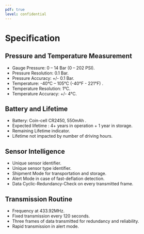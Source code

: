 ```yaml
---
pdf: true
level: confidential
---
```


# Specification

## Pressure and Temperature Measurement

- Gauge Pressure: 0 – 14 Bar (0 – 202 PSI).
- Pressure Resolution: 0.1 Bar.
- Pressure Accuracy: +/- 0.1 Bar.
- Temperature: -40°C – 105°C (-40°F - 221°F) .
- Temperature Resolution: 1°C.
- Temperature Accuracy: +/- 4°C.

## Battery and Lifetime

- Battery: Coin-cell CR2450, 550mAh .
- Expected lifetime : 4+ years in operation + 1 year in storage.
- Remaining Lifetime indicator.
- Lifetime not impacted by number of driving hours.

## Sensor Intelligence

- Unique sensor identifier.
- Unique sensor type identifier.
- Shipment Mode for transportation and storage.
- Alert Mode in case of fast-deflation detection.
- Data Cyclic-Redundancy-Check on every transmitted frame.

## Transmission Routine

- Frequency at 433.92MHz.
- Fixed transmission every 120 seconds.
- Three frames of data transmitted for redundancy and reliability.
- Rapid transmission in alert mode.
